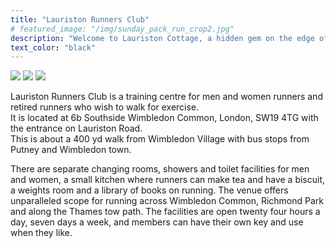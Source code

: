 ```yaml
---
title: "Lauriston Runners Club"
# featured_image: "/img/sunday_pack_run_crop2.jpg"
description: "Welcome to Lauriston Cottage, a hidden gem on the edge of Wimbledon Common"
text_color: "black"
---
```


![](https://www.lauristonrunners.club/img/door1_resize.jpg) ![](https://www.lauristonrunners.club/img/entrance_resize.jpg) ![](https://www.lauristonrunners.club/img/changing_rooms_resize.jpg)

Lauriston Runners Club is a training centre for men and women runners and retired runners who wish to walk for exercise.  
It is located at 6b Southside Wimbledon Common, London, SW19 4TG with the entrance on Lauriston Road.  
This is about a 400 yd walk from Wimbledon Village with bus stops from Putney and Wimbledon town.  

There are separate changing rooms, showers and toilet facilities for men and women, a small kitchen where runners can make tea and have a biscuit, a weights room and a library of books on running. The venue offers unparalleled scope for running across Wimbledon Common, Richmond Park and along the Thames tow path. The facilities are open twenty four hours a day, seven days a week, and members can have their own key and use when they like.


